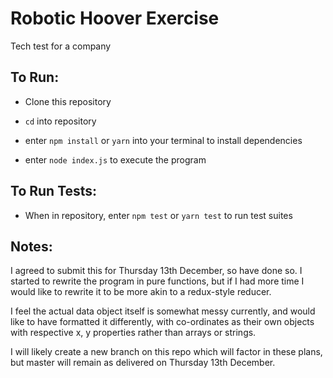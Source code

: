 # Robotic Hoover Exercise

Tech test for a company

## To Run:

* Clone this repository

* `cd` into repository

* enter `npm install` or `yarn` into your terminal to install dependencies

* enter `node index.js` to execute the program

## To Run Tests:

* When in repository, enter `npm test` or `yarn test` to run test suites

## Notes:

I agreed to submit this for Thursday 13th December, so have done so. I started to rewrite the program in pure functions, but if I had more time I would like to rewrite it to be more akin to a redux-style reducer.

I feel the actual data object itself is somewhat messy currently, and would like to have formatted it differently, with co-ordinates as their own objects with respective x, y properties rather than arrays or strings.

I will likely create a new branch on this repo which will factor in these plans, but master will remain as delivered on Thursday 13th December.